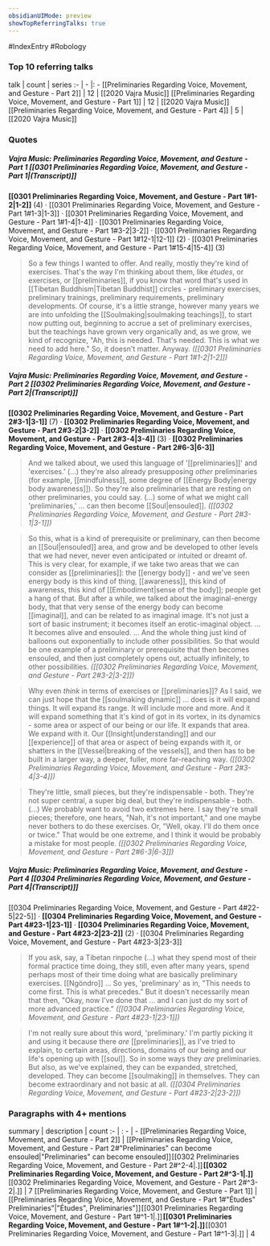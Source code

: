 ```yaml
---
obsidianUIMode: preview
showTopReferringTalks: true
---
```

#IndexEntry #Robology

### Top 10 referring talks
talk | count | series
:- | - |: -
[[Preliminaries Regarding Voice, Movement, and Gesture - Part 2]] | 12 | [[2020 Vajra Music]]
[[Preliminaries Regarding Voice, Movement, and Gesture - Part 1]] | 12 | [[2020 Vajra Music]]
[[Preliminaries Regarding Voice, Movement, and Gesture - Part 4]] | 5 | [[2020 Vajra Music]]

### Quotes
##### Vajra Music: Preliminaries Regarding Voice, Movement, and Gesture - Part 1 [[0301 Preliminaries Regarding Voice, Movement, and Gesture - Part 1|(Transcript)]]
<span class="counts">**[[0301 Preliminaries Regarding Voice, Movement, and Gesture - Part 1#1-2|1-2]]** (4) · [[0301 Preliminaries Regarding Voice, Movement, and Gesture - Part 1#1-3|1-3]] · [[0301 Preliminaries Regarding Voice, Movement, and Gesture - Part 1#1-4|1-4]] · [[0301 Preliminaries Regarding Voice, Movement, and Gesture - Part 1#3-2|3-2]] · [[0301 Preliminaries Regarding Voice, Movement, and Gesture - Part 1#12-1|12-1]] (2) · [[0301 Preliminaries Regarding Voice, Movement, and Gesture - Part 1#15-4|15-4]] (3)</span>

> So a few things I wanted to offer. And really, mostly they're kind of exercises. That's the way I'm thinking about them, like _études_, or exercises, or [[preliminaries]], if you know that word that's used in [[Tibetan Buddhism|Tibetan Buddhist]] circles - preliminary exercises, preliminary trainings, preliminary requirements, preliminary developments. Of course, it's a little strange, however many years we are into unfolding the [[Soulmaking|soulmaking teachings]], to start now putting out, beginning to accrue a set of preliminary exercises, but the teachings have grown very organically and, as we grow, we kind of recognize, "Ah, this is needed. That's needed. This is what we need to add here." So, it doesn't matter. Anyway. _([[0301 Preliminaries Regarding Voice, Movement, and Gesture - Part 1#1-2|1-2]])_

##### Vajra Music: Preliminaries Regarding Voice, Movement, and Gesture - Part 2 [[0302 Preliminaries Regarding Voice, Movement, and Gesture - Part 2|(Transcript)]]
<span class="counts">**[[0302 Preliminaries Regarding Voice, Movement, and Gesture - Part 2#3-1|3-1]]** (7) · **[[0302 Preliminaries Regarding Voice, Movement, and Gesture - Part 2#3-2|3-2]]** · **[[0302 Preliminaries Regarding Voice, Movement, and Gesture - Part 2#3-4|3-4]]** (3) · **[[0302 Preliminaries Regarding Voice, Movement, and Gesture - Part 2#6-3|6-3]]**</span>

> And we talked about, we used this language of '[[preliminaries]]' and 'exercises.' (...) they're also already presupposing _other_ preliminaries (for example, [[mindfulness]], some degree of [[Energy Body|energy body awareness]]). So they're also preliminaries that are resting on other preliminaries, you could say. (...) some of what we might call 'preliminaries,' ... can then become [[Soul|ensouled]].  _([[0302 Preliminaries Regarding Voice, Movement, and Gesture - Part 2#3-1|3-1]])_

> So this, what is a kind of prerequisite or preliminary, can then become an [[Soul|ensouled]] area, and grow and be developed to other levels that we had never, never even anticipated or intuited or dreamt of. This is very clear, for example, if we take two areas that we can consider as [[preliminaries]]: the [[energy body]] - and we've seen energy body is this kind of thing, [[awareness]], this kind of awareness, this kind of [[Embodiment|sense of the body]]; people get a hang of that. But after a while, we talked about the imaginal-energy body, that that very sense of the energy body can become [[imaginal]], and can be related to as imaginal image. It's not just a sort of basic instrument; it becomes itself an erotic-imaginal object. ... It becomes alive and ensouled. ...  And the whole thing just kind of balloons out exponentially to include other possibilities. So that would be one example of a preliminary or prerequisite that then becomes ensouled, and then just completely opens out, actually infinitely, to other possibilities. _([[0302 Preliminaries Regarding Voice, Movement, and Gesture - Part 2#3-2|3-2]])_

> Why even _think_ in terms of exercises or [[preliminaries]]? As I said, we can just hope that the [[soulmaking dynamic]] ... does is it will expand things. It will expand its range. It will include more and more. And it will expand something that it's kind of got in its vortex, in its dynamics - some area or aspect of our being or our life. It expands that area. We expand with it. Our [[Insight|understanding]] and our [[experience]] of that area or aspect of being expands with it, or shatters in the [[Vessel|breaking of the vessels]], and then has to be built in a larger way, a deeper, fuller, more far-reaching way. _([[0302 Preliminaries Regarding Voice, Movement, and Gesture - Part 2#3-4|3-4]])_

> They're little, small pieces, but they're indispensable - both. They're not super central, a super big deal, but they're indispensable - both.(...) We probably want to avoid two extremes here. I say they're small pieces; therefore, one hears, "Nah, it's not important," and one maybe never bothers to do these exercises. Or, "Well, okay. I'll do them once or twice." That would be one extreme, and I think it would be probably a mistake for most people. _([[0302 Preliminaries Regarding Voice, Movement, and Gesture - Part 2#6-3|6-3]])_

##### Vajra Music: Preliminaries Regarding Voice, Movement, and Gesture - Part 4 [[0304 Preliminaries Regarding Voice, Movement, and Gesture - Part 4|(Transcript)]]
<span class="counts">[[0304 Preliminaries Regarding Voice, Movement, and Gesture - Part 4#22-5|22-5]] · **[[0304 Preliminaries Regarding Voice, Movement, and Gesture - Part 4#23-1|23-1]]** · **[[0304 Preliminaries Regarding Voice, Movement, and Gesture - Part 4#23-2|23-2]]** (2) · [[0304 Preliminaries Regarding Voice, Movement, and Gesture - Part 4#23-3|23-3]]</span>

> If you ask, say, a Tibetan rinpoche (...) what they spend most of their formal practice time doing, they still, even after many years, spend perhaps most of their time doing what are basically preliminary exercises. [[Ngöndro]] ... So yes, 'preliminary' as in, "This needs to come first. This is what precedes." But it doesn't necessarily mean that then, "Okay, now I've done that ... and I can just do my sort of more advanced practice." _([[0304 Preliminaries Regarding Voice, Movement, and Gesture - Part 4#23-1|23-1]])_

> I'm not really sure about this word, 'preliminary.' I'm partly picking it and using it because there _are_ [[preliminaries]], as I've tried to explain, to certain areas, directions, domains of our being and our life's opening up with [[soul]]. So in some ways they _are_ preliminaries. But also, as we've explained, they can be expanded, stretched, developed. They can become [[soulmaking]] in themselves. They can become extraordinary and not basic at all. _([[0304 Preliminaries Regarding Voice, Movement, and Gesture - Part 4#23-2|23-2]])_

### Paragraphs with 4+ mentions
summary | description | count
:- | : - | -
[[Preliminaries Regarding Voice, Movement, and Gesture - Part 2]] | [[Preliminaries Regarding Voice, Movement, and Gesture - Part 2#"Preliminaries" can become ensouled\|"Preliminaries" can become ensouled]] [[0302 Preliminaries Regarding Voice, Movement, and Gesture - Part 2#^2-4\|.]] **[[0302 Preliminaries Regarding Voice, Movement, and Gesture - Part 2#^3-1\|.]]** [[0302 Preliminaries Regarding Voice, Movement, and Gesture - Part 2#^3-2\|.]] | 7
[[Preliminaries Regarding Voice, Movement, and Gesture - Part 1]] | [[Preliminaries Regarding Voice, Movement, and Gesture - Part 1#"Études" Preliminaries"\|"Études", Preliminaries"]] [[0301 Preliminaries Regarding Voice, Movement, and Gesture - Part 1#^1-1\|.]] **[[0301 Preliminaries Regarding Voice, Movement, and Gesture - Part 1#^1-2\|.]]** [[0301 Preliminaries Regarding Voice, Movement, and Gesture - Part 1#^1-3\|.]] | 4

